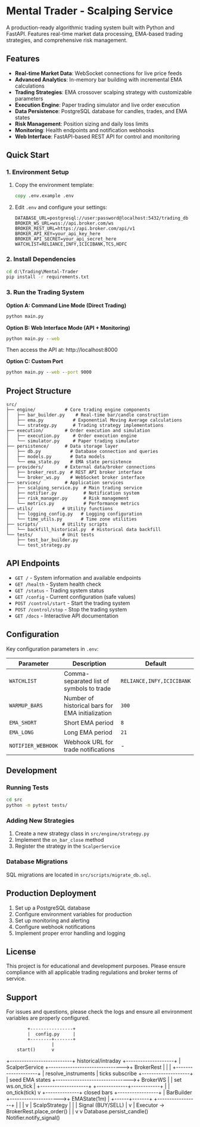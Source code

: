 # Mental Trader - Scalping Service

A production-ready algorithmic trading system built with Python and FastAPI. Features real-time market data processing, EMA-based trading strategies, and comprehensive risk management.

## Features

- **Real-time Market Data**: WebSocket connections for live price feeds
- **Advanced Analytics**: In-memory bar building with incremental EMA calculations
- **Trading Strategies**: EMA crossover scalping strategy with customizable parameters
- **Execution Engine**: Paper trading simulator and live order execution
- **Data Persistence**: PostgreSQL database for candles, trades, and EMA states
- **Risk Management**: Position sizing and daily loss limits
- **Monitoring**: Health endpoints and notification webhooks
- **Web Interface**: FastAPI-based REST API for control and monitoring

## Quick Start

### 1. Environment Setup

1. Copy the environment template:
   ```cmd
   copy .env.example .env
   ```

2. Edit `.env` and configure your settings:
   ```
   DATABASE_URL=postgresql://user:password@localhost:5432/trading_db
   BROKER_WS_URL=wss://api.broker.com/ws
   BROKER_REST_URL=https://api.broker.com/api/v1
   BROKER_API_KEY=your_api_key_here
   BROKER_API_SECRET=your_api_secret_here
   WATCHLIST=RELIANCE,INFY,ICICIBANK,TCS,HDFC
   ```

### 2. Install Dependencies

```cmd
cd d:\Trading\Mental-Trader
pip install -r requirements.txt
```

### 3. Run the Trading System

**Option A: Command Line Mode (Direct Trading)**
```cmd
python main.py
```

**Option B: Web Interface Mode (API + Monitoring)**
```cmd
python main.py --web
```

Then access the API at: http://localhost:8000

**Option C: Custom Port**
```cmd
python main.py --web --port 9000
```

## Project Structure

```
src/
├── engine/           # Core trading engine components
│   ├── bar_builder.py    # Real-time bar/candle construction
│   ├── ema.py           # Exponential Moving Average calculations
│   └── strategy.py      # Trading strategy implementations
├── execution/        # Order execution and simulation
│   ├── execution.py     # Order execution engine
│   └── simulator.py     # Paper trading simulator
├── persistence/      # Data storage layer
│   ├── db.py           # Database connection and queries
│   ├── models.py       # Data models
│   └── ema_state.py    # EMA state persistence
├── providers/        # External data/broker connections
│   ├── broker_rest.py  # REST API broker interface
│   └── broker_ws.py    # WebSocket broker interface
├── services/         # Application services
│   ├── scalping_service.py  # Main trading service
│   ├── notifier.py          # Notification system
│   ├── risk_manager.py      # Risk management
│   └── metrics.py           # Performance metrics
├── utils/           # Utility functions
│   ├── logging_config.py   # Logging configuration
│   └── time_utils.py       # Time zone utilities
├── scripts/         # Utility scripts
│   └── backfill_historical.py  # Historical data backfill
└── tests/           # Unit tests
    ├── test_bar_builder.py
    └── test_strategy.py
```

## API Endpoints

- `GET /` - System information and available endpoints  
- `GET /health` - System health check
- `GET /status` - Trading system status
- `GET /config` - Current configuration (safe values)
- `POST /control/start` - Start the trading system
- `POST /control/stop` - Stop the trading system
- `GET /docs` - Interactive API documentation

## Configuration

Key configuration parameters in `.env`:

| Parameter | Description | Default |
|-----------|-------------|---------|
| `WATCHLIST` | Comma-separated list of symbols to trade | `RELIANCE,INFY,ICICIBANK` |
| `WARMUP_BARS` | Number of historical bars for EMA initialization | `300` |
| `EMA_SHORT` | Short EMA period | `8` |
| `EMA_LONG` | Long EMA period | `21` |
| `NOTIFIER_WEBHOOK` | Webhook URL for trade notifications | - |

## Development

### Running Tests

```cmd
cd src
python -m pytest tests/
```

### Adding New Strategies

1. Create a new strategy class in `src/engine/strategy.py`
2. Implement the `on_bar_close` method
3. Register the strategy in the `ScalperService`

### Database Migrations

SQL migrations are located in `src/scripts/migrate_db.sql`.

## Production Deployment

1. Set up a PostgreSQL database
2. Configure environment variables for production
3. Set up monitoring and alerting
4. Configure webhook notifications
5. Implement proper error handling and logging

## License

This project is for educational and development purposes. Please ensure compliance with all applicable trading regulations and broker terms of service.

## Support

For issues and questions, please check the logs and ensure all environment variables are properly configured.



            +----------------+
            |  config.py     |
            +--------+-------+
                     |
        start()      v
+--------------------------+     historical/intraday       +--------------------+
|    ScalperService        +------------------------------->+   BrokerRest       |
|                          |                                +--------------------+
|  resolve_instruments     |     ticks subscribe            +--------------------+
|  seed EMA states         +------------------------------->+    BrokerWS        |
|  set ws.on_tick          |                                +--------------------+
+-------------+------------+
              |
              | on_tick(tick)
              v
       +--------------+     closed bars      +-----------------+
       |  BarBuilder  +--------------------->+  EMAState(1m)   |
       +------+-------+                      +-----------------+
              |                                  |
              |                                  v
              |                             ScalpStrategy
              |                                  |
              |                             Signal (BUY/SELL)
              |                                  v
              |                             Executor -> BrokerRest.place_order()
              |                                  |
              v                                  v
        Database.persist_candle()         Notifier.notify_signal()
